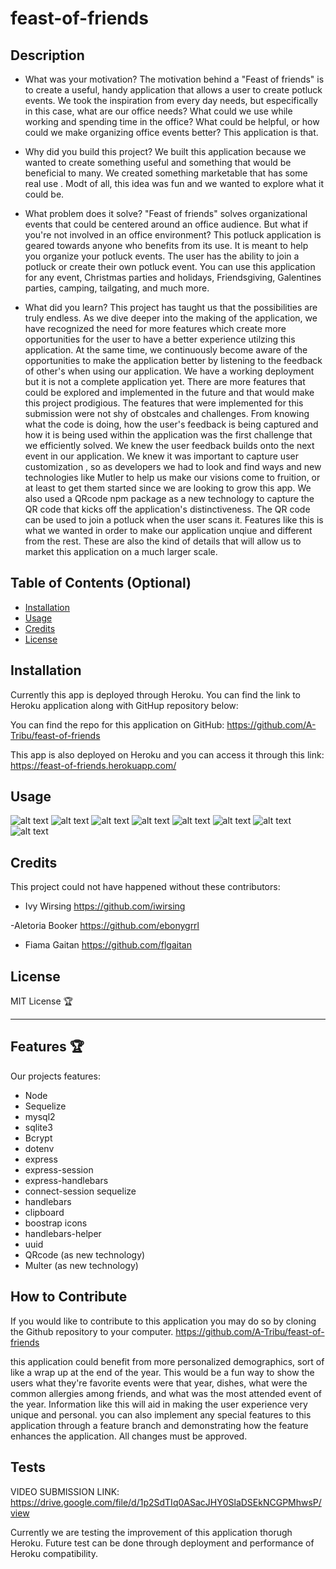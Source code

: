 # feast-of-friends

## Description

- What was your motivation?
The motivation behind a "Feast of friends" is to create a useful, handy application that allows a user to create potluck events. We took the inspiration from every day needs, but especifically in this case, what are our office needs? What could we use while working and spending time in the office? What could be helpful, or how could we make organizing office events better? This application is that.

- Why did you build this project? 
We built this application because we wanted to create something useful and something that would be beneficial to many. We created something marketable that has some real use . Modt of all, this idea was fun and we wanted to explore what it could be. 

- What problem does it solve?
"Feast of friends" solves organizational events that could be centered around an office audience. But what if you're not involved in an office environment? This potluck application is geared towards anyone who benefits from its use. It is meant to help you organize your potluck events. The user has the ability to join a potluck or create their own potluck event. You can use this application for any event, Christmas parties and holidays, Friendsgiving, Galentines parties, camping, tailgating, and much more. 

- What did you learn?
This project has taught us that the possibilities are truly endless. As we dive deeper into the making of the application, we have recognized the need for more features which create more opportunities for the user to have a better experience utilzing this application. At the same time, we continuously become aware of the opportunities to make the application better by listening to the feedback of other's when using our application. We have a working deployment but it is not a complete application yet. There are more features that could be explored and implemented in the future and that would make this project prodigious. The features that were implemented for this submission were not shy of obstcales and challenges. From knowing what the code is doing, how the user's feedback is being captured and how it is being used within the application was the first challenge that we efficiently solved. We knew the user feedback builds onto the next event in our application. We knew it was important to capture user customization , so as developers we had to look and find ways and new technologies like Mutler to help us make our visions come to fruition, or at least to get them started since we are looking to grow this app. We also used a QRcode npm package as a new technology to capture the QR code that kicks off the application's distinctiveness. The QR code can be used to join a potluck when the user scans it. Features like this is what we wanted in order to make our application unqiue and different from the rest. These are also the kind of details that will allow us to market this application on a much larger scale.

## Table of Contents (Optional)

- [Installation](#installation)
- [Usage](#usage)
- [Credits](#credits)
- [License](#license)

## Installation

Currently this app is deployed through Heroku. You can find the link to Heroku application along with GitHup repository below: 

You can find the repo for this application on GitHub: https://github.com/A-Tribu/feast-of-friends

This app is also deployed on Heroku and you can access it through this link: https://feast-of-friends.herokuapp.com/

## Usage

![alt text](./screenshots/Screenshot%202023-01-23%20at%206.00.58%20PM.png)
![alt text](./screenshots/Screenshot%202023-01-23%20at%206.14.24%20PM.png)
![alt text](./screenshots/Screenshot%202023-01-23%20at%206.15.38%20PM.png)
![alt text](./screenshots/Screenshot%202023-01-23%20at%206.15.49%20PM.png)
![alt text](./screenshots/Screenshot%202023-01-23%20at%206.16.24%20PM.png)
![alt text](./screenshots/Screenshot%202023-01-23%20at%206.16.37%20PM.png)
![alt text](./screenshots/Screenshot%202023-01-23%20at%206.17.07%20PM.png)
![alt text](./screenshots/Screenshot%202023-01-23%20at%206.17.18%20PM.png)


## Credits

This project could not have happened without these contributors:

- Ivy Wirsing 
https://github.com/iwirsing

-Aletoria Booker
https://github.com/ebonygrrl

- Fiama Gaitan
https://github.com/flgaitan


## License
MIT License 🏆

---
## Features 🏆

Our projects features:
- Node
- Sequelize
- mysql2
- sqlite3
- Bcrypt
- dotenv
- express
- express-session
- express-handlebars
- connect-session sequelize
- handlebars
- clipboard
- boostrap icons
- handlebars-helper
- uuid
- QRcode (as new technology)
- Multer (as new technology)


## How to Contribute

If you would like to contribute to this application you may do so by cloning the Github repository to your computer.
https://github.com/A-Tribu/feast-of-friends

this application could benefit from more personalized demographics, sort of like a wrap up at the end of the year. This would be a fun way to show the users what they're favorite events were that year, dishes, what were the common allergies among friends, and what was the most attended event of the year. Information like this will aid in making the user experience very unique and personal.
you can also implement any special features to this application through a feature branch and demonstrating how the feature enhances the application. All changes must be approved.

## Tests
VIDEO SUBMISSION LINK: https://drive.google.com/file/d/1p2SdTIq0ASacJHY0SlaDSEkNCGPMhwsP/view

Currently we are testing the improvement of this application thorugh Heroku.
Future test can be done through deployment and performance of Heroku compatibility.